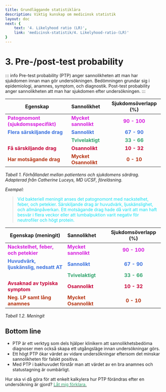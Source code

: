 ```yaml
---
title: Grundläggande statistiklära
description: Viktig kunskap om medicinsk statistik
layout: doc
next: {
    text: '4. Likelyhood ratio (LR)',
    link: 'medicinsk-statistik/4. Likelyhood-ratio-(LR)'
}
---
```


<style>
gr { color: #30a46c }
re { color: #C70039 }
re2 { color: #B53311}
ye { color: #D6AB1E }
bl { color: #0CDFF2 }
bl2 { color: #3C72DF}
pu { color: #D61EDE }
</style>

# 3. Pre-/post-test probability

::: info Pre-test probability (PTP) anger sannolikheten att man har sjukdomen innan man gör undersökningen. Bedömningen grundar sig i epidemiologi, anamnes, symptom, och diagnostik. Post-test probability anger sannolikheten att man har sjukdomen efter undersökningen. 
:::



| Egenskap                                             | Sannolikhet                           | Sjukdomsöverlapp (%)    |
| -------------                                        | :-----------                          | :--------------------:      |
| <pu>**Patognomont (sjukdomsspecifikt)** </pu>        | <pu>**Mycket sannolikt**  </pu>        | <pu> **90 - 100** </pu>     |
| <bl2>**Flera särskiljande drag** </bl2>              | <bl2>**Sannolikt**   </bl2>            | <bl2> **67 - 90** </bl2>    |
|                                                      |<gr> **Tvivelaktigt**  </gr>            | <gr> **33 - 66** </gr>      |
| <re>**Få särskiljande drag**   </re>                 |<re> **Osannolikt**   </re>             | <re> **10 - 32**</re>       |
| <re2>**Har motsägande drag** </re2>                  | <re2>**Mycket Osannolikt** </re2>      | <re2> **0 - 10** </re2>     |

_Tabell 1. Förhållandet mellan patientens och sjukdomens särdrag. Adapterad från Catherine Luceys, MD UCSF, föreläsning._

_Exempel:_

> <bl> Vid bakteriell meningit anses det patognomont med nackstelhet, feber, och petekier. Särskiljande drag är huvudvärk, ljuskänslighet, och allmänpåverkan. Ett motsägande drag hade då varit att man haft besvär i flera veckor eller att lumbalpuktion varit negativ för neutrofiler och högt protein.</bl>

| Egenskap (meningit)                                  | Sannolikhet                            | Sjukdomsöverlapp (%)    |
| -------------                                        | :-----------                           | :--------------------:      |
| <pu>**Nackstelhet, feber, och petekier** </pu>       | <pu>**Mycket sannolikt**  </pu>        | <pu> **90 - 100** </pu>     |
| <bl2>**Huvudvärk, ljuskänslig, nedsatt AT** </bl2>   | <bl2>**Sannolikt**   </bl2>            | <bl2> **67 - 90** </bl2>    |
|                                                      |<gr> **Tvivelaktigt**  </gr>            | <gr> **33 - 66** </gr>      |
| <re>**Avsaknad av typiska symptom**   </re>          |<re> **Osannolikt**   </re>             | <re> **10 - 32**</re>       |
| <re2>**Neg. LP samt lång anamnes** </re2>            | <re2>**Mycket Osannolikt** </re2>      | <re2> **0 - 10** </re2>     |

_Tabell 1.2. Meningit_

## Bottom line

* PTP är ett verktyg som dels hjälper klinikern att sannolikhetsbedöma diagnoser men också skapa ett utgångsläge innan undersökningar görs.
* Ett högt PTP ökar värdet av vidare undersökningar eftersom det minskar sannolikheten för falskt positiva.
* Med PTP i bakhuvudet förstår man att värdet av en bra anamnes och statustagning är oumbärligt.

Hur ska vi då göra för att enkelt kalkylera hur PTP förändras efter en undersökning är gjord? [<gr> Låt mig förklara. </gr>](./4.%20Likelyhood-ratio-(LR))
